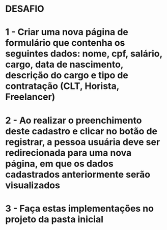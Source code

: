 # DESAFIO 


# 1 - Criar uma nova página de formulário que contenha os seguintes dados: nome, cpf, salário, cargo, data de nascimento, descrição do cargo e tipo de contratação (CLT, Horista, Freelancer)
# 2 - Ao realizar o preenchimento deste cadastro e clicar no botão de registrar, a pessoa usuária deve ser redirecionada para uma nova página, em que os dados cadastrados anteriormente serão visualizados
# 3 - Faça estas implementações no projeto da pasta inicial
